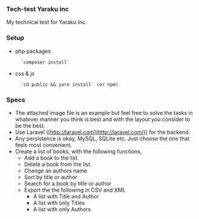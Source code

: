 ### Tech-test Yaraku inc
My technical test for Yaraku Inc.

### Setup
        
- php packages
        
        `composer install`
        
- css & js
        
        `cd public && yarn install` (or npm)


### Specs
- The attached image file is an example but feel free to solve the tasks in whatever manner you think is best and with the layout you consider to be the best.
- Use Laravel ([http://laravel.com](http://laravel.com/)) for the backend.
- Any persistence is okay, MySQL, SQLite etc. Just choose the one that feels most convenient. 
- Create a list of books, with the following functions,
    - Add a book to the list.
    - Delete a book from the list.
    - Change an authors name
    - Sort by title or author
    - Search for a book by title or author
    - Export the the following in CSV and XML
        - A list with Title and Author
        - A list with only Titles
        - A list with only Authors
